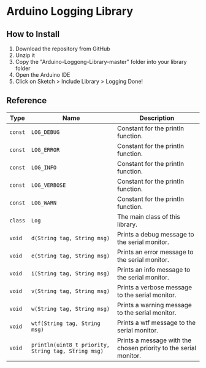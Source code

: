 # Arduino Logging Library

## How to Install

1. Download the repository from GitHub
2. Unzip it
3. Copy the "Arduino-Loggong-Library-master" folder into your library folder
4. Open the Arduino IDE
5. Click on Sketch > Include Library > Logging
Done!

## Reference

| Type | Name | Description |
| --- | --- | --- |
| `const` | `LOG_DEBUG` | Constant for the println function. |
| `const` | `LOG_ERROR` | Constant for the println function. |
| `const` | `LOG_INFO` | Constant for the println function. |
| `const` | `LOG_VERBOSE` | Constant for the println function. |
| `const` | `LOG_WARN` | Constant for the println function. |
| `class` | `Log` | The main class of this library. |
| `void` | `d(String tag, String msg)` | Prints a debug message to the serial monitor. |
| `void` | `e(String tag, String msg)` | Prints an error message to the serial monitor. |
| `void` | `i(String tag, String msg)` | Prints an info message to the serial monitor. |
| `void` | `v(String tag, String msg)` | Prints a verbose message to the serial monitor. |
| `void` | `w(String tag, String msg)` | Prints a warning message to the serial monitor. |
| `void` | `wtf(String tag, String msg)` | Prints a wtf message to the serial monitor. |
| `void` | `println(uint8_t priority, String tag, String msg)` | Prints a message with the chosen priority to the serial monitor. |
